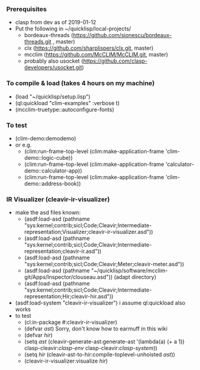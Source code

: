 ### Prerequisites
* clasp from dev as of 2019-01-12
* Put the following in ~/quicklisp/local-projects/
  * bordeaux-threads (https://github.com/sionescu/bordeaux-threads.git , master)  
  * clx (https://github.com/sharplispers/clx.git, master)
  * mcclim (https://github.com/McCLIM/McCLIM.git, master)
  * probably also usocket (https://github.com/clasp-developers/usocket.git)

### To compile & load (takes 4 hours on my machine)
* (load "~/quicklisp/setup.lisp")
* (ql:quickload "clim-examples" :verbose t)
* (mcclim-truetype::autoconfigure-fonts)

### To test
* (clim-demo:demodemo) 
* or e.g. 
  * (clim:run-frame-top-level (clim:make-application-frame 'clim-demo::logic-cube))
  * (clim:run-frame-top-level (clim:make-application-frame 'calculator-demo::calculator-app))
  * (clim:run-frame-top-level (clim:make-application-frame 'clim-demo::address-book))
### IR Visualizer (cleavir-ir-visualizer)
* make the asd files known:
  * (asdf:load-asd (pathname "sys:kernel;contrib;sicl;Code;Cleavir;Intermediate-representation;Visualizer;cleavir-ir-visualizer.asd"))
  * (asdf:load-asd (pathname "sys:kernel;contrib;sicl;Code;Cleavir;Intermediate-representation;cleavir-ir.asd"))
  * (asdf:load-asd (pathname "sys:kernel;contrib;sicl;Code;Cleavir;Meter;cleavir-meter.asd"))
  * (asdf:load-asd (pathname "~/quicklisp/software/mcclim-git/Apps/Inspector/clouseau.asd")) (adapt directory)
  * (asdf:load-asd (pathname "sys:kernel;contrib;sicl;Code;Cleavir;Intermediate-representation;Hir;cleavir-hir.asd"))
* (asdf:load-system "cleavir-ir-visualizer") i assume ql:quickload also works
* to test
  * (cl:in-package #:cleavir-ir-visualizer)
  * (defvar *ast*) Sorry, don't know how to  earmuff in this wiki
  * (defvar *hir*)
  * (setq *ast* (cleavir-generate-ast:generate-ast '(lambda(a) (+ a 1)) clasp-cleavir:*clasp-env* clasp-cleavir:*clasp-system*))
  * (setq *hir* (cleavir-ast-to-hir:compile-toplevel-unhoisted *ast*))
  * (cleavir-ir-visualizer:visualize *hir*)
